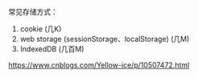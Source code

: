 常见存储方式：

1. cookie (几K)
2. web storage (sessionStorage、localStorage) (几M)
3. IndexedDB (几百M)


https://www.cnblogs.com/Yellow-ice/p/10507472.html               
